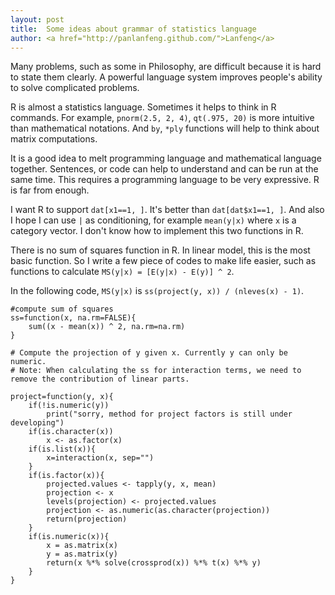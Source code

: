 ```yaml
---
layout: post
title:  Some ideas about grammar of statistics language
author: <a href="http://panlanfeng.github.com/">Lanfeng</a>
---
```


Many problems, such as some in Philosophy, are difficult because it is hard to state them clearly. A powerful language system improves people's ability to solve complicated problems. 

R is almost a statistics language. Sometimes it helps to think in R commands. For example, `pnorm(2.5, 2, 4)`, `qt(.975, 20)` is more intuitive than mathematical notations. And `by`, `*ply` functions will help to think about matrix computations. 

It is a good idea to melt programming language and mathematical language together. Sentences, or code can help to understand and can be run at the same time. This requires a programming language to be very expressive. R is far from enough.  

I want R to support `dat[x1==1, ]`. It's better than `dat[dat$x1==1, ]`. And also I hope I can use  `|` as conditioning, for example `mean(y|x)` where `x` is a category vector. I don't know how to implement this two functions in R.

There is no sum of squares function in R. In linear model, this is the most basic function. So I write a few piece of codes to make life easier, such as functions to calculate `MS(y|x) = [E(y|x) - E(y)] ^ 2`.

In the following code, `MS(y|x)` is `ss(project(y, x)) / (nleves(x) - 1)`.  


    #compute sum of squares
    ss=function(x, na.rm=FALSE){
        sum((x - mean(x)) ^ 2, na.rm=na.rm)
    }
    
    # Compute the projection of y given x. Currently y can only be numeric.
    # Note: When calculating the ss for interaction terms, we need to remove the contribution of linear parts. 
    
    project=function(y, x){
        if(!is.numeric(y))
            print("sorry, method for project factors is still under developing")
        if(is.character(x))
            x <- as.factor(x)
        if(is.list(x)){
            x=interaction(x, sep="")
        }
        if(is.factor(x)){
            projected.values <- tapply(y, x, mean)
            projection <- x
            levels(projection) <- projected.values
            projection <- as.numeric(as.character(projection))
            return(projection)
        }
        if(is.numeric(x)){
            x = as.matrix(x)
            y = as.matrix(y)
            return(x %*% solve(crossprod(x)) %*% t(x) %*% y)
        }
    }






